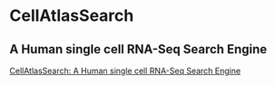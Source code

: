 # CellAtlasSearch
## A Human single cell RNA-Seq Search Engine

[CellAtlasSearch: A Human single cell RNA-Seq Search Engine](http://cellatlassearch.iiitd.edu.in/cellatlassearch/index.php)
